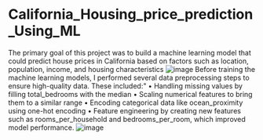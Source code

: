 # California_Housing_price_prediction_Using_ML
The primary goal of this project was to build a machine learning model that could predict house prices in California based on factors such as location, population, income, and housing characteristics
![image](https://github.com/user-attachments/assets/c7728ea4-684c-41ca-94b5-a90caa8bc91b)
Before training the machine learning models, I performed several data preprocessing steps to ensure high-quality data. These included:"
•	 Handling missing values by filling total_bedrooms with the median
•	 Scaling numerical features to bring them to a similar range
•	 Encoding categorical data like ocean_proximity using one-hot encoding
•	 Feature engineering by creating new features such as rooms_per_household and bedrooms_per_room, which improved model performance.
![image](https://github.com/user-attachments/assets/91c563c0-2b9b-4337-8369-b6f8ce9058c8)
